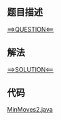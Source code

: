 ## 题目描述

[==>QUESTION<==](https://leetcode.cn/problems/minimum-moves-to-equal-array-elements-ii/)

## 解法

[==>SOLUTION<==](https://leetcode.cn/problems/minimum-moves-to-equal-array-elements-ii/solution/by-fuxuemingzhu-13z3/)

## 代码

[MinMoves2.java](https://github.com/Marshal7cc/leetcode-java/blob/master/src/sort/MinMoves2.java)

